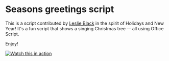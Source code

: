 # Seasons greetings script 

This is a script contributed by [Leslie Black](https://www.linkedin.com/in/lesblackconsultant/) in the spirit of Holidays and New Year! It's a fun script that shows a singing Christmas tree -- all using Office Script. 

Enjoy! 

[![Watch this in action](seasons.jpg)](https://youtu.be/HBiGEkzmkgo "Enjoy!")
